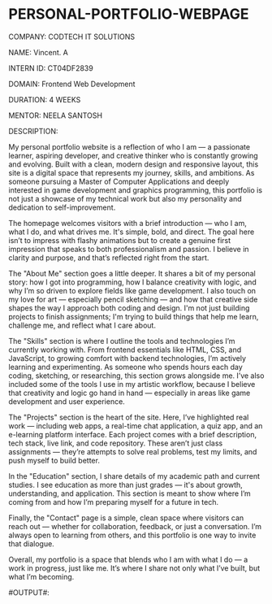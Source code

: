 # PERSONAL-PORTFOLIO-WEBPAGE

COMPANY: CODTECH IT SOLUTIONS

NAME: Vincent. A

INTERN ID: CT04DF2839

DOMAIN: Frontend Web Development

DURATION: 4 WEEKS

MENTOR: NEELA SANTOSH

DESCRIPTION:

My personal portfolio website is a reflection of who I am — a passionate learner, aspiring developer, and creative thinker who is constantly growing and evolving. Built with a clean, modern design and responsive layout, this site is a digital space that represents my journey, skills, and ambitions. As someone pursuing a Master of Computer Applications and deeply interested in game development and graphics programming, this portfolio is not just a showcase of my technical work but also my personality and dedication to self-improvement.

The homepage welcomes visitors with a brief introduction — who I am, what I do, and what drives me. It's simple, bold, and direct. The goal here isn’t to impress with flashy animations but to create a genuine first impression that speaks to both professionalism and passion. I believe in clarity and purpose, and that’s reflected right from the start.

The "About Me" section goes a little deeper. It shares a bit of my personal story: how I got into programming, how I balance creativity with logic, and why I’m so driven to explore fields like game development. I also touch on my love for art — especially pencil sketching — and how that creative side shapes the way I approach both coding and design. I'm not just building projects to finish assignments; I'm trying to build things that help me learn, challenge me, and reflect what I care about.

The "Skills" section is where I outline the tools and technologies I’m currently working with. From frontend essentials like HTML, CSS, and JavaScript, to growing comfort with backend technologies, I’m actively learning and experimenting. As someone who spends hours each day coding, sketching, or researching, this section grows alongside me. I’ve also included some of the tools I use in my artistic workflow, because I believe that creativity and logic go hand in hand — especially in areas like game development and user experience.

The "Projects" section is the heart of the site. Here, I’ve highlighted real work — including web apps, a real-time chat application, a quiz app, and an e-learning platform interface. Each project comes with a brief description, tech stack, live link, and code repository. These aren’t just class assignments — they’re attempts to solve real problems, test my limits, and push myself to build better.

In the "Education" section, I share details of my academic path and current studies. I see education as more than just grades — it's about growth, understanding, and application. This section is meant to show where I’m coming from and how I’m preparing myself for a future in tech.

Finally, the "Contact" page is a simple, clean space where visitors can reach out — whether for collaboration, feedback, or just a conversation. I’m always open to learning from others, and this portfolio is one way to invite that dialogue.

Overall, my portfolio is a space that blends who I am with what I do — a work in progress, just like me. It’s where I share not only what I’ve built, but what I’m becoming.

#OUTPUT#:

